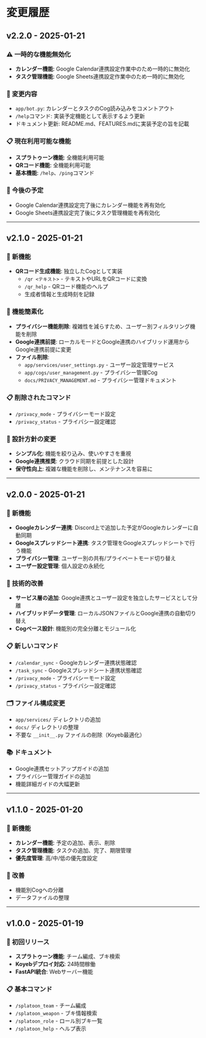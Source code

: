 # 変更履歴

## v2.2.0 - 2025-01-21

### ⚠️ 一時的な機能無効化
- **カレンダー機能**: Google Calendar連携設定作業中のため一時的に無効化
- **タスク管理機能**: Google Sheets連携設定作業中のため一時的に無効化

### 🔧 変更内容
- `app/bot.py`: カレンダーとタスクのCog読み込みをコメントアウト
- `/help`コマンド: 実装予定機能として表示するよう更新
- ドキュメント更新: README.md、FEATURES.mdに実装予定の旨を記載

### 📋 現在利用可能な機能
- **スプラトゥーン機能**: 全機能利用可能
- **QRコード機能**: 全機能利用可能
- **基本機能**: `/help`、`/ping`コマンド

### 🎯 今後の予定
- Google Calendar連携設定完了後にカレンダー機能を再有効化
- Google Sheets連携設定完了後にタスク管理機能を再有効化

---

## v2.1.0 - 2025-01-21

### 🎉 新機能
- **QRコード生成機能**: 独立したCogとして実装
  - `/qr <テキスト>` - テキストやURLをQRコードに変換
  - `/qr_help` - QRコード機能のヘルプ
  - 生成者情報と生成時刻を記録

### 🔧 機能簡素化
- **プライバシー機能削除**: 複雑性を減らすため、ユーザー別フィルタリング機能を削除
- **Google連携前提**: ローカルモードとGoogle連携のハイブリッド運用からGoogle連携前提に変更
- **ファイル削除**: 
  - `app/services/user_settings.py` - ユーザー設定管理サービス
  - `app/cogs/user_management.py` - プライバシー管理Cog
  - `docs/PRIVACY_MANAGEMENT.md` - プライバシー管理ドキュメント

### 📋 削除されたコマンド
- `/privacy_mode` - プライバシーモード設定
- `/privacy_status` - プライバシー設定確認

### 🎯 設計方針の変更
- **シンプル化**: 機能を絞り込み、使いやすさを重視
- **Google連携推奨**: クラウド同期を前提とした設計
- **保守性向上**: 複雑な機能を削除し、メンテナンスを容易に

---

## v2.0.0 - 2025-01-21

### 🎉 新機能
- **Googleカレンダー連携**: Discord上で追加した予定がGoogleカレンダーに自動同期
- **Googleスプレッドシート連携**: タスク管理をGoogleスプレッドシートで行う機能
- **プライバシー管理**: ユーザー別の共有/プライベートモード切り替え
- **ユーザー設定管理**: 個人設定の永続化

### 🔧 技術的改善
- **サービス層の追加**: Google連携とユーザー設定を独立したサービスとして分離
- **ハイブリッドデータ管理**: ローカルJSONファイルとGoogle連携の自動切り替え
- **Cogベース設計**: 機能別の完全分離とモジュール化

### 📋 新しいコマンド
- `/calendar_sync` - Googleカレンダー連携状態確認
- `/task_sync` - Googleスプレッドシート連携状態確認
- `/privacy_mode` - プライバシーモード設定
- `/privacy_status` - プライバシー設定確認

### 🗂️ ファイル構成変更
- `app/services/` ディレクトリの追加
- `docs/` ディレクトリの整理
- 不要な `__init__.py` ファイルの削除（Koyeb最適化）

### 📚 ドキュメント
- Google連携セットアップガイドの追加
- プライバシー管理ガイドの追加
- 機能詳細ガイドの大幅更新

---

## v1.1.0 - 2025-01-20

### 🎉 新機能
- **カレンダー機能**: 予定の追加、表示、削除
- **タスク管理機能**: タスクの追加、完了、期限管理
- **優先度管理**: 高/中/低の優先度設定

### 🔧 改善
- 機能別Cogへの分離
- データファイルの整理

---

## v1.0.0 - 2025-01-19

### 🎉 初回リリース
- **スプラトゥーン機能**: チーム編成、ブキ検索
- **Koyebデプロイ対応**: 24時間稼働
- **FastAPI統合**: Webサーバー機能

### 📋 基本コマンド
- `/splatoon_team` - チーム編成
- `/splatoon_weapon` - ブキ情報検索
- `/splatoon_role` - ロール別ブキ一覧
- `/splatoon_help` - ヘルプ表示